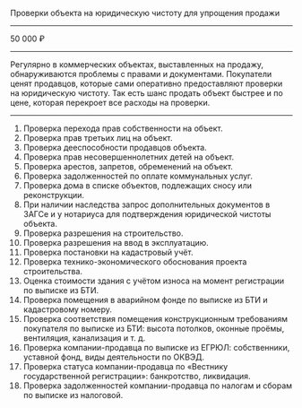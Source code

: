 Проверки объекта на юридическую чистоту для упрощения продажи

----

50 000 ₽

----

Регулярно в коммерческих объектах, выставленных на продажу, обнаруживаются проблемы с правами и документами. Покупатели ценят продавцов, которые сами оперативно предоставляют проверки на юридическую чистоту. Так есть шанс продать объект быстрее и по цене, которая перекроет все расходы на проверки.

----

1. Проверка перехода прав собственности на объект.
2. Проверка прав третьих лиц на объект.
3. Проверка дееспособности продавцов объекта.
4. Проверка прав несовершеннолетних детей на объект.
5. Проверка арестов, запретов, обременений на объект.
6. Проверка задолженностей по оплате коммунальных услуг.
7. Проверка дома в списке объектов, подлежащих сносу или реконструкции.
8. При наличии наследства запрос дополнительных документов в ЗАГСе и у нотариуса для подтверждения юридической чистоты объекта.
9. Проверка разрешения на строительство.
10. Проверка разрешения на ввод в эксплуатацию.
11. Проверка постановки на кадастровый учёт.
12. Проверка технико-экономического обоснования проекта строительства.
13. Оценка стоимости здания с учётом износа на момент регистрации по выписке из БТИ.
14. Проверка помещения в аварийном фонде по выписке из БТИ и кадастровому номеру.
15. Проверка соответствия помещения конструкционным требованиям покупателя по выписке из БТИ: высота потолков, оконные проёмы, вентиляция, канализация и т. д.
16. Проверка компании-продавца по выписке из ЕГРЮЛ: собственники, уставной фонд, виды деятельности по ОКВЭД.
17. Проверка статуса компании-продавца по «Вестнику государственной регистрации»: банкротство, ликвидация.
18. Проверка задолженностей компании-продавца по налогам и сборам по выписке из налоговой.